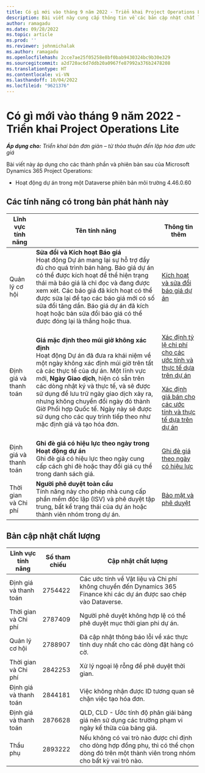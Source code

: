 ```yaml
---
title: Có gì mới vào tháng 9 năm 2022 - Triển khai Project Operations Lite
description: Bài viết này cung cấp thông tin về các bản cập nhật chất lượng có sẵn trong bản phát hành tháng 9 năm 2022 của Microsoft Dynamics 365 Project Operations triển khai lite.
author: ramagadu
ms.date: 09/28/2022
ms.topic: article
ms.prod: ''
ms.reviewer: johnmichalak
ms.author: ramagadu
ms.openlocfilehash: 2cce7ae25f05258e8bf0bab9430324bc9b30e329
ms.sourcegitcommit: a2d720ac6d7ddb20a0967fe87992a376b2478208
ms.translationtype: HT
ms.contentlocale: vi-VN
ms.lasthandoff: 10/04/2022
ms.locfileid: "9621376"
---
```

# <a name="whats-new-september-2022---project-operations-lite-deployment"></a>Có gì mới vào tháng 9 năm 2022 - Triển khai Project Operations Lite

_**Áp dụng cho:** Triển khai bản đơn giản – từ thỏa thuận đến lập hóa đơn ước giá_

Bài viết này áp dụng cho các thành phần và phiên bản sau của Microsoft Dynamics 365 Project Operations:

- Hoạt động dự án trong một Dataverse phiên bản môi trường 4.46.0.60

## <a name="features-included-in-this-release"></a>Các tính năng có trong bản phát hành này

| Lĩnh vực tính năng | Tên tính năng | Thông tin thêm |
| --- | --- | --- |
| Quản lý cơ hội | **Sửa đổi và Kích hoạt Báo giá**<br>Hoạt động Dự án mang lại sự hỗ trợ đầy đủ cho quá trình bán hàng. Báo giá dự án có thể được kích hoạt để thể hiện trạng thái mà báo giá là chỉ đọc và đang được xem xét. Các báo giá đã kích hoạt có thể được sửa lại để tạo các báo giá mới có số sửa đổi tăng dần. Báo giá dự án đã kích hoạt hoặc bản sửa đổi báo giá có thể được đóng lại là thắng hoặc thua. | [Kích hoạt và sửa đổi báo giá dự án](/dynamics365/project-operations/sales/activation-and-revision) |
| Định giá và thanh toán | **Giá mặc định theo múi giờ không xác định**<br>Hoạt động Dự án đã đưa ra khái niệm về một ngày không xác định múi giờ trên tất cả các thực tế của dự án. Một lĩnh vực mới, **Ngày Giao dịch**, hiện có sẵn trên các dòng nhật ký và thực tế, và sẽ được sử dụng để lưu trữ ngày giao dịch xảy ra, nhưng không chuyển đổi ngày đó thành Giờ Phối hợp Quốc tế. Ngày này sẽ được sử dụng cho các quy trình tiếp theo như mặc định giá và tạo hóa đơn. | <p>[Xác định tỷ lệ chi phí cho các ước tính và thực tế dựa trên dự án](/dynamics365/project-operations/pro/pricing-costing/cost-price-resolution-sales)</p><p>[Xác định giá bán cho các ước tính và thực tế dựa trên dự án](/dynamics365/project-operations/pro/pricing-costing/sales-price-resolution-sales)</p> |
| Định giá và thanh toán | **Ghi đè giá có hiệu lực theo ngày trong Hoạt động dự án**<br>Ghi đè giá có hiệu lực theo ngày cung cấp cách ghi đè hoặc thay đổi giá cụ thể trong danh sách giá. | [Ghi đè giá theo ngày có hiệu lực](/dynamics365/project-operations/pricing-costing/dateffective_price_overrides) |
| Thời gian và Chi phí | **Người phê duyệt toàn cầu**<br>Tính năng này cho phép nhà cung cấp phần mềm độc lập (ISV) và phê duyệt tập trung, bất kể trạng thái của dự án hoặc thành viên nhóm trong dự án. | [Bảo mật và phê duyệt](/dynamics365/project-operations/approvals/approvals-security) |

## <a name="quality-updates"></a>Bản cập nhật chất lượng

| Lĩnh vực tính năng | Số tham chiếu | Cập nhật chất lượng |
| --- | --- | --- |
| Định giá và thanh toán | 2754422 | Các ước tính về Vật liệu và Chi phí không chuyển đến Dynamics 365 Finance khi các dự án được sao chép vào Dataverse. |
| Thời gian và Chi phí | 2787409 | Người phê duyệt không hợp lệ có thể phê duyệt mục thời gian phi dự án. |
| Quản lý cơ hội | 2788907 | Đã cập nhật thông báo lỗi về xác thực tính duy nhất cho các dòng đặt hàng có cờ. |
| Thời gian và Chi phí | 2842253 | Xử lý ngoại lệ rỗng để phê duyệt thời gian. |
| Định giá và thanh toán | 2844181 | Việc không nhận được ID tương quan sẽ chặn việc tạo hóa đơn. |
| Định giá và thanh toán | 2876628 | QLD, CLD - Ước tính độ phân giải bảng giá nên sử dụng các trường phạm vi ngày kế thừa của bảng giá. |
| Thầu phụ | 2893222 | Nếu không có vai trò nào được chỉ định cho dòng hợp đồng phụ, thì có thể chọn dòng đó trên một thành viên trong nhóm cho bất kỳ vai trò nào. |
